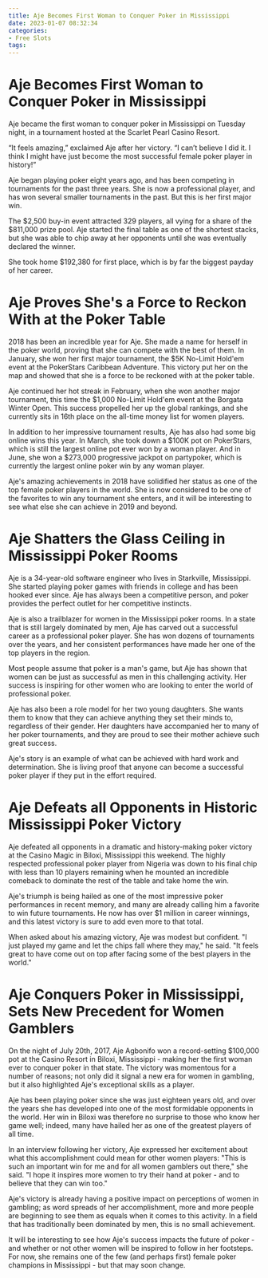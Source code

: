 ```yaml
---
title: Aje Becomes First Woman to Conquer Poker in Mississippi
date: 2023-01-07 08:32:34
categories:
- Free Slots
tags:
---
```



#  Aje Becomes First Woman to Conquer Poker in Mississippi

Aje became the first woman to conquer poker in Mississippi on Tuesday night, in a tournament hosted at the Scarlet Pearl Casino Resort.

“It feels amazing,” exclaimed Aje after her victory. “I can’t believe I did it. I think I might have just become the most successful female poker player in history!”

Aje began playing poker eight years ago, and has been competing in tournaments for the past three years. She is now a professional player, and has won several smaller tournaments in the past. But this is her first major win.

The $2,500 buy-in event attracted 329 players, all vying for a share of the $811,000 prize pool. Aje started the final table as one of the shortest stacks, but she was able to chip away at her opponents until she was eventually declared the winner.

She took home $192,380 for first place, which is by far the biggest payday of her career.

#  Aje Proves She's a Force to Reckon With at the Poker Table

2018 has been an incredible year for Aje. She made a name for herself in the poker world, proving that she can compete with the best of them. In January, she won her first major tournament, the $5K No-Limit Hold'em event at the PokerStars Caribbean Adventure. This victory put her on the map and showed that she is a force to be reckoned with at the poker table.

Aje continued her hot streak in February, when she won another major tournament, this time the $1,000 No-Limit Hold'em event at the Borgata Winter Open. This success propelled her up the global rankings, and she currently sits in 16th place on the all-time money list for women players.

In addition to her impressive tournament results, Aje has also had some big online wins this year. In March, she took down a $100K pot on PokerStars, which is still the largest online pot ever won by a woman player. And in June, she won a $273,000 progressive jackpot on partypoker, which is currently the largest online poker win by any woman player.

Aje's amazing achievements in 2018 have solidified her status as one of the top female poker players in the world. She is now considered to be one of the favorites to win any tournament she enters, and it will be interesting to see what else she can achieve in 2019 and beyond.

#  Aje Shatters the Glass Ceiling in Mississippi Poker Rooms

Aje is a 34-year-old software engineer who lives in Starkville, Mississippi. She started playing poker games with friends in college and has been hooked ever since. Aje has always been a competitive person, and poker provides the perfect outlet for her competitive instincts.

Aje is also a trailblazer for women in the Mississippi poker rooms. In a state that is still largely dominated by men, Aje has carved out a successful career as a professional poker player. She has won dozens of tournaments over the years, and her consistent performances have made her one of the top players in the region.

Most people assume that poker is a man's game, but Aje has shown that women can be just as successful as men in this challenging activity. Her success is inspiring for other women who are looking to enter the world of professional poker.

Aje has also been a role model for her two young daughters. She wants them to know that they can achieve anything they set their minds to, regardless of their gender. Her daughters have accompanied her to many of her poker tournaments, and they are proud to see their mother achieve such great success.

Aje's story is an example of what can be achieved with hard work and determination. She is living proof that anyone can become a successful poker player if they put in the effort required.

#  Aje Defeats all Opponents in Historic Mississippi Poker Victory

Aje defeated all opponents in a dramatic and history-making poker victory at the Casino Magic in Biloxi, Mississippi this weekend. The highly respected professional poker player from Nigeria was down to his final chip with less than 10 players remaining when he mounted an incredible comeback to dominate the rest of the table and take home the win.

Aje's triumph is being hailed as one of the most impressive poker performances in recent memory, and many are already calling him a favorite to win future tournaments. He now has over $1 million in career winnings, and this latest victory is sure to add even more to that total.

When asked about his amazing victory, Aje was modest but confident. "I just played my game and let the chips fall where they may," he said. "It feels great to have come out on top after facing some of the best players in the world."

#  Aje Conquers Poker in Mississippi, Sets New Precedent for Women Gamblers




On the night of July 20th, 2017, Aje Agbonifo won a record-setting $100,000 pot at the Casino Resort in Biloxi, Mississippi - making her the first woman ever to conquer poker in that state. The victory was momentous for a number of reasons; not only did it signal a new era for women in gambling, but it also highlighted Aje's exceptional skills as a player.

Aje has been playing poker since she was just eighteen years old, and over the years she has developed into one of the most formidable opponents in the world. Her win in Biloxi was therefore no surprise to those who know her game well; indeed, many have hailed her as one of the greatest players of all time.

In an interview following her victory, Aje expressed her excitement about what this accomplishment could mean for other women players: "This is such an important win for me and for all women gamblers out there," she said. "I hope it inspires more women to try their hand at poker - and to believe that they can win too."

Aje's victory is already having a positive impact on perceptions of women in gambling; as word spreads of her accomplishment, more and more people are beginning to see them as equals when it comes to this activity. In a field that has traditionally been dominated by men, this is no small achievement.

It will be interesting to see how Aje's success impacts the future of poker - and whether or not other women will be inspired to follow in her footsteps. For now, she remains one of the few (and perhaps first) female poker champions in Mississippi - but that may soon change.